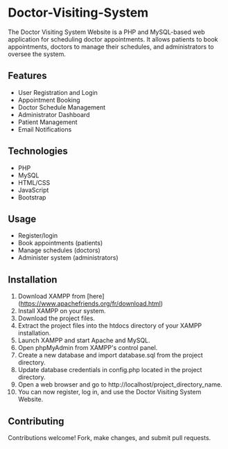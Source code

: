 # Doctor-Visiting-System
The Doctor Visiting System Website is a PHP and MySQL-based web application for scheduling doctor appointments. It allows patients to book appointments, doctors to manage their schedules, and administrators to oversee the system.

## Features
- User Registration and Login
- Appointment Booking
- Doctor Schedule Management
- Administrator Dashboard
- Patient Management
- Email Notifications

## Technologies
- PHP
- MySQL
- HTML/CSS
- JavaScript
- Bootstrap
  
## Usage
- Register/login
- Book appointments (patients)
- Manage schedules (doctors)
- Administer system (administrators)

## Installation

1.  Download XAMPP from [here] (https://www.apachefriends.org/fr/download.html)
2.  Install XAMPP on your system.
3.  Download the project files.
4.  Extract the project files into the htdocs directory of your XAMPP installation.
5.  Launch XAMPP and start Apache and MySQL.
6.  Open phpMyAdmin from XAMPP's control panel.
7.  Create a new database and import database.sql from the project directory.
8.  Update database credentials in config.php located in the project directory.
9.  Open a web browser and go to http://localhost/project_directory_name.
10. You can now register, log in, and use the Doctor Visiting System Website.

## Contributing
Contributions welcome! Fork, make changes, and submit pull requests.
